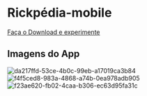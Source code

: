 # Rickpédia-mobile
<a href="https://exp-shell-app-assets.s3.us-west-1.amazonaws.com/android/%40viniciussb05/my-app-23ce3854ca8640f3b8de0473d1afd010-signed.apk">Faça o Download e experimente</a>

## Imagens do App

![da217ffd-53ce-4b0c-99eb-a17019ca3b84](https://user-images.githubusercontent.com/58434465/196979453-5731a94a-51d6-4304-85de-86de155189ef.jpg)
![f4f5ced8-983a-4868-a74b-0ea978adb905](https://user-images.githubusercontent.com/58434465/196979877-b2e685d5-8cb7-479a-acd9-de20947f318f.jpg)
![f23ae620-fb02-4caa-b306-ec63d95fa31c](https://user-images.githubusercontent.com/58434465/196980197-2e7b9ead-f130-4fa9-8969-5b88accea7e5.jpg)

